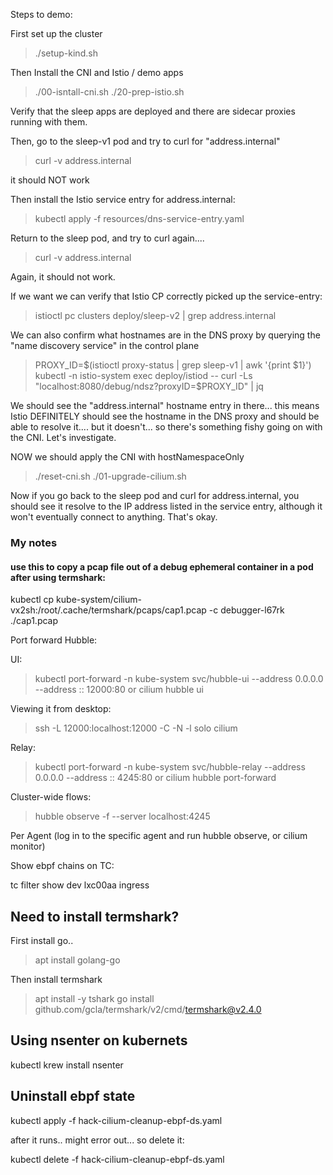Steps to demo:

First set up the cluster 
> ./setup-kind.sh

Then Install the CNI and Istio / demo apps

> ./00-isntall-cni.sh
> ./20-prep-istio.sh

Verify that the sleep apps are deployed and there are sidecar proxies running with them.

Then, go to the sleep-v1 pod and try to curl for "address.internal"

> curl -v address.internal

it should NOT work

Then install the Istio service entry for address.internal:

> kubectl apply -f resources/dns-service-entry.yaml

Return to the sleep pod, and try to curl again.... 

> curl -v address.internal

Again, it should not work. 

If we want we can verify that Istio CP correctly picked up the service-entry:

> istioctl pc clusters deploy/sleep-v2 | grep address.internal

We can also confirm what hostnames are in the DNS proxy by querying the "name discovery service" in the control plane 

> PROXY_ID=$(istioctl proxy-status | grep sleep-v1 | awk '{print $1}')
> kubectl -n istio-system exec deploy/istiod -- curl -Ls "localhost:8080/debug/ndsz?proxyID=$PROXY_ID" | jq

We should see the "address.internal" hostname entry in there... this means Istio DEFINITELY should see the hostname in the DNS proxy and should be able to resolve it.... but it doesn't... so there's something fishy going on with the CNI. Let's investigate.




NOW we should apply the CNI with hostNamespaceOnly


> ./reset-cni.sh
> ./01-upgrade-cilium.sh


Now if you go back to the sleep pod and curl for address.internal, you should see it resolve to the IP address listed in the service entry, although it won't eventually connect to anything. That's okay.


### My notes

#### use this to copy a pcap file out of a debug ephemeral container in a pod after using termshark:

kubectl cp kube-system/cilium-vx2sh:/root/.cache/termshark/pcaps/cap1.pcap -c debugger-l67rk  ./cap1.pcap


Port forward Hubble:

UI:
> kubectl port-forward -n kube-system svc/hubble-ui --address 0.0.0.0 --address :: 12000:80
or
> cilium hubble ui

Viewing it from desktop:

> ssh -L 12000:localhost:12000 -C -N -l solo cilium

Relay:
> kubectl port-forward -n kube-system svc/hubble-relay --address 0.0.0.0 --address :: 4245:80
or
> cilium hubble port-forward

Cluster-wide flows: 

> hubble observe -f --server localhost:4245

Per Agent (log in to the specific agent and run hubble observe, or cilium monitor)


Show ebpf chains on TC:

tc filter show dev lxc00aa ingress


## Need to install termshark?

First install go..

> apt install golang-go

Then install termshark
> apt install -y tshark
> go install github.com/gcla/termshark/v2/cmd/termshark@v2.4.0

## Using nsenter on kubernets
kubectl krew install nsenter


## Uninstall ebpf state
kubectl apply -f hack-cilium-cleanup-ebpf-ds.yaml

after it runs.. might error out... so delete it:

kubectl delete -f hack-cilium-cleanup-ebpf-ds.yaml
